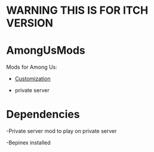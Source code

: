 # WARNING THIS IS FOR ITCH VERSION

# AmongUsMods
Mods for Among Us:

* [Customization](https://github.com/jloro/AmongUsMods/blob/main/Customization.md)

* private server

# Dependencies

-Private server mod to play on private server

-Bepinex installed
